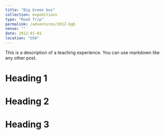 ```yaml
---
title: "Big Green bus"
collection: expeditions
type: "Road Trip"
permalink: /adventures/2012-bgb
venue: ""
date: 2012-01-01
location: "USA"
---
```


This is a description of a teaching experience. You can use markdown like any other post.

Heading 1
======

Heading 2
======

Heading 3
======
